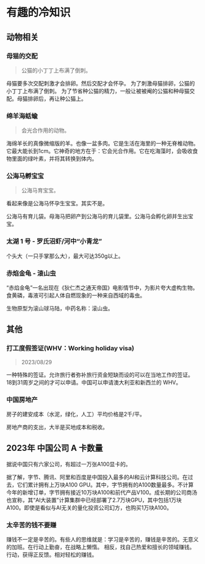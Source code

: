 # 有趣的冷知识
## 动物相关
### 母猫的交配
> 公猫的小丁丁上布满了倒刺。

母猫要多次交配刺激才会排卵。然后交配才会怀孕。
为了刺激母猫排卵，公猫的小丁丁上布满了倒刺。
为了节省种公猫的精力，一般让被被阉的公猫和种母猫交配。母猫排卵后，再让种公猫上。

### 绵羊海蛞蝓
> 会光合作用的动物。

海绵羊长的真像微缩版的羊。也像一盆多肉。它是生活在海里的一种无脊椎动物。它最大能长到1cm。它神奇的地方在于：它会光合作用。它在吃海藻时，会吸收食物里面的绿叶素，并将其转换到体内。

### 公海马孵宝宝
> 公海马育宝宝。

看起来像是公海马怀孕生宝宝。其实不是。

公海马有育儿袋。母海马把卵产到公海马的育儿袋里。公海马会孵化卵并生出宝宝。

### 太湖 1 号 - 罗氏沼虾/河中“小青龙”
个头大（一只手掌那么大），最大可达350g以上。

### 赤焰金龟 - 滚山虫
“赤焰金龟”一名出现在《狄仁杰之通天帝国》电影情节中，为影片夸大虚构生物。食黄磷，毒液可引起人体自燃现象的一种来自西域的毒虫。

生物原型为滚山球马陆，中药名称：滚山虫。

## 其他
### 打工度假签证(WHV：Working holiday visa)
> 2023/08/29

一种特殊的签证。允许旅行者弥补旅行资金短缺而设的可以在当地工作的签证。18到31周岁之间的才可以申请。中国可以申请澳大利亚和新西兰的 WHV。

### 中国房地产
房子的建安成本（水泥，绿化，人工）平均价格是2千/平。

房地产商的支出，大半是买地成本和税收。

## 2023年 中国公司 A 卡数量
据说中国只有六家公司，有超过一万张A100显卡的。

据了解，字节、腾讯、阿里和百度是中国投入最多的AI和云计算科技公司。在过去，它们累计拥有上万块A100 GPU。其中，字节拥有的A100数量最多。不计算今年的新增订单，字节拥有接近10万块A100和前代产品V100。成长期的公司商汤也宣称，其“AI大装置”计算集群中已经部署了2.7万块GPU，其中包括1万块A100。即使是看似与AI无关的量化投资公司幻方，也购买1万块A100。

### 太辛苦的钱不要赚
赚钱不一定是辛苦的。有些人的思维就是：学习是辛苦的，赚钱是辛苦的。无意义的加班。在行动上勤奋，在战略上懒惰。
相反，找自己热爱和擅长的领域赚钱。行动，获得正反馈。相对轻松的赚钱。
